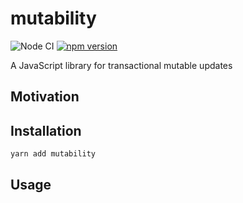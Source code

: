 # mutability

![Node CI](https://github.com/unadlib/mutability/workflows/Node%20CI/badge.svg)
[![npm version](https://badge.fury.io/js/mutability.svg)](http://badge.fury.io/js/mutability)

A JavaScript library for transactional mutable updates

## Motivation

## Installation

```sh
yarn add mutability
```

## Usage


